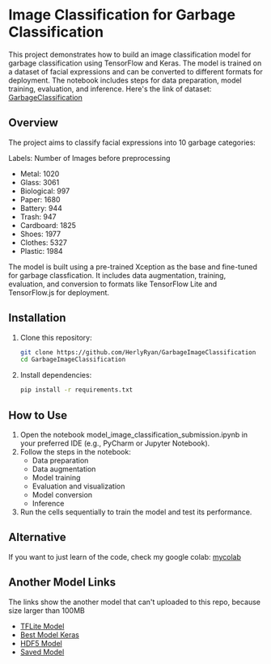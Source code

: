 # Image Classification for Garbage Classification
This project demonstrates how to build an image classification model for garbage classification using TensorFlow and Keras. The model is trained on a dataset of facial expressions and can be converted to different formats for deployment. The notebook includes steps for data preparation, model training, evaluation, and inference. Here's the link of dataset: [GarbageClassification](https://www.kaggle.com/datasets/sumn2u/garbage-classification-v2)

## Overview
The project aims to classify facial expressions into 10 garbage categories:

Labels: Number of Images before preprocessing
- Metal: 1020
- Glass: 3061
- Biological: 997
- Paper: 1680
- Battery: 944
- Trash: 947
- Cardboard: 1825
- Shoes: 1977
- Clothes: 5327
- Plastic: 1984

The model is built using a pre-trained Xception as the base and fine-tuned for garbage classfication. It includes data augmentation, training, evaluation, and conversion to formats like TensorFlow Lite and TensorFlow.js for deployment.

## Installation
1. Clone this repository:
    ```bash
    git clone https://github.com/HerlyRyan/GarbageImageClassification
    cd GarbageImageClassification
    ```
2. Install dependencies:
    ```bash
    pip install -r requirements.txt
    ```

## How to Use
1. Open the notebook model_image_classification_submission.ipynb in your preferred IDE (e.g., PyCharm or Jupyter Notebook).
2. Follow the steps in the notebook:
    - Data preparation
    - Data augmentation
    - Model training
    - Evaluation and visualization
    - Model conversion
    - Inference
3. Run the cells sequentially to train the model and test its performance.

## Alternative
If you want to just learn of the code, check my google colab: [mycolab](https://colab.research.google.com/drive/1uFDnfiferIa_dILz0SQcDgJtddJzW041?usp=sharing)

## Another Model Links
The links show the another model that can't uploaded to this repo, because size larger than 100MB
- [TFLite Model](https://drive.google.com/file/d/1zrKQ9l0X-22vjYrzVyd_94aM-PgEFVms/view?usp=sharing)
- [Best Model Keras](https://drive.google.com/file/d/1bHlYoHMgnim9YM-MP0ES-k1hg2jagdoV/view?usp=sharing)
- [HDF5 Model](https://drive.google.com/file/d/1BSpARbcPEHDRozuttM5o8AFDHLCZSs7D/view?usp=sharing)
- [Saved Model](https://drive.google.com/drive/folders/142x1mqncyS2XZakDoDdG31EQX8-ITETb?usp=sharing)